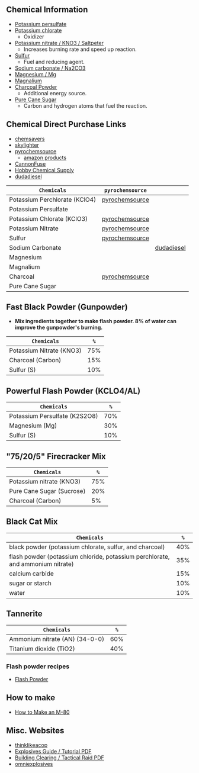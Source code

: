 ## Chemical Information
- [Potassium persulfate](https://www.sciencemadness.org/smwiki/index.php/Potassium_persulfate)
- [Potassium chlorate](https://www.sciencemadness.org/smwiki/index.php/Potassium_chlorate)
  - Oxidizer
- [Potassium nitrate / KNO3 / Saltpeter](https://www.sciencemadness.org/smwiki/index.php/Potassium_nitrate)
  - Increases burning rate and speed up reaction.
- [Sulfur](https://www.sciencemadness.org/smwiki/index.php/Sulfur)
  - Fuel and reducing agent.
- [Sodium carbonate / Na2CO3](https://www.sciencemadness.org/smwiki/index.php/Sodium_carbonate)
- [Magnesium / Mg](https://www.sciencemadness.org/smwiki/index.php/Magnesium)
- [Magnalium](https://www.sciencemadness.org/smwiki/index.php/Magnalium)
- [Charcoal Powder]()
  - Additional energy source.
- [Pure Cane Sugar]()
  - Carbon and hydrogen atoms that fuel the reaction.


## Chemical Direct Purchase Links

- [chemsavers](https://chemsavers.com/)
- [skylighter](https://www.skylighter.com/collections/chemicals)
- [pyrochemsource](https://www.pyrochemsource.com/Chemicals-A-Z_c_11.html)
  - [amazon products](https://www.amazon.com/s?k=Pyro+Chem+Source)
- [CannonFuse](https://cannonfuse.com/home.html)
- [Hobby Chemical Supply](https://hobbychemicalsupply.com/shop/ols/products)
- [dudadiesel](https://www.dudadiesel.com/choose_item.php?id=10pn&kpid=10pn)

| `Chemicals` | `pyrochemsource` |  |
|-|-|-|
| Potassium Perchlorate (KClO4) | [pyrochemsource](https://www.pyrochemsource.com/Potassium-Perchlorate-wanticake_p_117.html) |  |
| Potassium Persulfate |  |  |
| Potassium Chlorate (KClO3)| [pyrochemsource](https://www.pyrochemsource.com/Potassium-Chlorate_p_14.html) |  |
| Potassium Nitrate | [pyrochemsource](https://www.pyrochemsource.com/Potassium-Nitrate_p_57.html) |  |
| Sulfur | [pyrochemsource](https://www.pyrochemsource.com/Sulfur-Powder_p_16.html) |  |
| Sodium Carbonate |  | [dudadiesel](https://www.dudadiesel.com/choose_item.php?id=sc5f) |
| Magnesium |  |  |
| Magnalium |  |  |
| Charcoal | [pyrochemsource](https://www.pyrochemsource.com/Charcoal-Air-Float_p_17.html) |  |
| Pure Cane Sugar |  |  |


## Fast Black Powder (Gunpowder)

- ****Mix ingredients together to make flash powder. 8% of water can improve the gunpowder's burning.****

| `Chemicals` | `%` |
|-|-|
| Potassium Nitrate (KNO3) | 75% |
| Charcoal (Carbon) | 15% |
| Sulfur (S) | 10% |


## Powerful Flash Powder (KCLO4/AL)

| `Chemicals` | `%` |
|-|-|
| Potassium Persulfate (K2S2O8) | 70% |
| Magnesium (Mg) | 30% |
| Sulfur (S) | 10% |


## "75/20/5" Firecracker Mix

| `Chemicals` | `%` |
|-|-|
| Potassium nitrate (KNO3) | 75% |
| Pure Cane Sugar (Sucrose) | 20% |
| Charcoal (Carbon) | 5% |


## Black Cat Mix
| `Chemicals` | `%` |
|-|-|
| black powder (potassium chlorate, sulfur, and charcoal) | 40% |
| flash powder (potassium chloride, potassium perchlorate, and ammonium nitrate) | 35% |
| calcium carbide | 15% |
| sugar or starch | 10% |
| water | 10%  |


## Tannerite

| `Chemicals` | `%` |
|-|-|
| Ammonium nitrate (AN) (34-0-0) | 60% |
| Titanium dioxide (TiO2) | 40% |


### Flash powder recipes
- [Flash Powder](https://www.sciencemadness.org/smwiki/index.php/Flash_powder)


## How to make
- [How to Make an M-80](https://chemicalrecipes.blogspot.com/2010/05/how-to-make-m-80.html?m=1)


## Misc. Websites
- [thinklikeacop](https://www.thinklikeacop.org/)
- [Explosives Guide / Tutorial PDF](http://thinklikeahorse.org/images3/explosives.pdf)
- [Building Clearing / Tactical Raid PDF](http://thinklikeahorse.org/images3/building%20clearing%20raid.pdf)
- [omniexplosives](http://www.omniexplosives.com/Swat.html)
